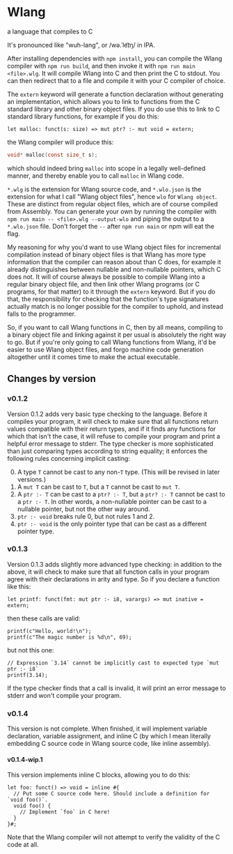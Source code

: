 # Wlang
a language that compiles to C


It's pronounced like "wuh-lang", or /wə.ˈle͡ɪŋ/ in IPA.


After installing dependencies with `npm install`, you can compile the Wlang compiler
with `npm run build`, and then invoke it with `npm run main <file>.wlg`. It will compile
Wlang into C and then print the C to stdout. You can then redirect that to a file and
compile it with your C compiler of choice.


The `extern` keyword will generate a function declaration without generating an implementation,
which allows you to link to functions from the C standard library and other binary object
files. If you do use this to link to C standard library functions, for example if you do this:
```
let malloc: funct(s: size) => mut ptr? :- mut void = extern;
```
the Wlang compiler will produce this:
```c
void* malloc(const size_t s);
```
which should indeed bring `malloc` into scope in a legally well-defined manner, and thereby
enable you to call `malloc` in Wlang code.


`*.wlg` is the extension for Wlang source code, and `*.wlo.json` is the extension for what
I call "Wlang object files", hence `wlo` for `Wlang object`. These are distinct from regular
object files, which are of course compiled from Assembly. You can generate your own by
running the compiler with `npm run main -- <file>.wlg --output-wlo` and piping the output
to a `*.wlo.json` file. Don't forget the `--` after `npm run main` or npm will eat the flag.


My reasoning for why you'd want to use Wlang object files for incremental compilation 
instead of binary object files is that Wlang has more type information that the compiler 
can reason about than C does, for example it already distinguishes between nullable and 
non-nullable pointers, which C does not. It will of course always be possible to compile 
Wlang into a regular binary object file, and then link other Wlang programs (or C 
programs, for that matter) to it through the `extern` keyword. But if you do that, the 
responsibility for checking that the function's type signatures actually match is no 
longer possible for the compiler to uphold, and instead falls to the programmer.

So, if you want to call Wlang functions in C, then by all means, compiling to a binary
object file and linking against it per usual is absolutely the right way to go. But if you're
only going to call Wlang functions from Wlang, it'd be easier to use Wlang object files,
and forgo machine code generation altogether until it comes time to make the actual executable.

## Changes by version
### v0.1.2
Version 0.1.2 adds very basic type checking to the language. Before it compiles your program,
it will check to make sure that all functions return values compatible with their return types,
and if it finds any functions for which that isn't the case, it will refuse to compile your
program and print a helpful error message to stderr. The type checker is more sophisticated than
just comparing types according to string equality; it enforces the following rules concerning
implicit casting:

0. A type `T` cannot be cast to any non-`T` type. (This will be revised in later versions.)
1. A `mut T` can be cast to `T`, but a `T` cannot be cast to `mut T`.
2. A `ptr :- T` can be cast to a `ptr? :- T`, but a `ptr? :- T` cannot be cast to a `ptr :- T`.
   In other words, a non-nullable pointer can be cast to a nullable pointer, but not the other way around.
3. `ptr :- void` breaks rule 0, but not rules 1 and 2.
4. `ptr :- void` is the only pointer type that can be cast as a different pointer type.

### v0.1.3
Version 0.1.3 adds slightly more advanced type checking: in addition to the above, it will check
to make sure that all function calls in your program agree with their declarations in arity and
type. So if you declare a function like this:
```
let printf: funct(fmt: mut ptr :- i8, varargs) => mut inative = extern;
```
then these calls are valid:
```
printf(c"Hello, world!\n");
printf(c"The magic number is %d\n", 69);
```
but not this one:
```
// Expression `3.14` cannot be implicitly cast to expected type `mut ptr :- i8`
printf(3.14);
```
If the type checker finds that a call is invalid, it will print an error message to stderr and
won't compile your program.

### v0.1.4
This version is not complete. When finished, it will implement variable declaration, variable
assignment, and inline C (by which I mean literally embedding C source code in Wlang source code,
like inline assembly).
#### v0.1.4-wip.1
This version implements inline C blocks, allowing you to do this:
```
let foo: funct() => void = inline #{
  // Put some C source code here. Should include a definition for `void foo()`.
  void foo() {
    // Implement `foo` in C here!
  }
}#;
```
Note that the Wlang compiler will not attempt to verify the validity of the C code at all.
